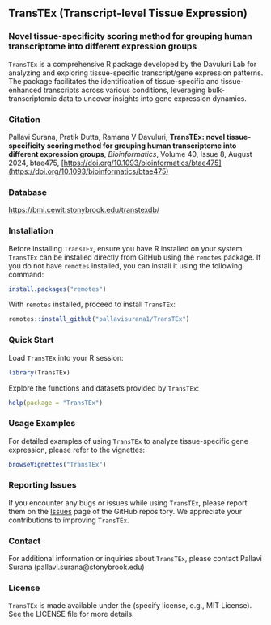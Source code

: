 ## TransTEx (Transcript-level Tissue Expression)
### Novel tissue-specificity scoring method for grouping human transcriptome into different expression groups

`TransTEx` is a comprehensive R package developed by the Davuluri Lab for analyzing and exploring tissue-specific transcript/gene expression patterns. The package facilitates the identification of tissue-specific and tissue-enhanced transcripts across various conditions, leveraging bulk-transcriptomic data to uncover insights into gene expression dynamics.

### Citation

Pallavi Surana, Pratik Dutta, Ramana V Davuluri, **TransTEx: novel tissue-specificity scoring method for grouping human transcriptome into different expression groups**, *Bioinformatics*, Volume 40, Issue 8, August 2024, btae475, [https://doi.org/10.1093/bioinformatics/btae475](https://doi.org/10.1093/bioinformatics/btae475)

### Database

https://bmi.cewit.stonybrook.edu/transtexdb/

### Installation

Before installing `TransTEx`, ensure you have R installed on your system. `TransTEx` can be installed directly from GitHub using the `remotes` package. If you do not have `remotes` installed, you can install it using the following command:

``` r
install.packages("remotes")
```

With `remotes` installed, proceed to install `TransTEx`:

``` r
remotes::install_github("pallavisurana1/TransTEx")
```

### Quick Start

Load `TransTEx` into your R session:

``` r
library(TransTEx)
```

Explore the functions and datasets provided by `TransTEx`:

``` r
help(package = "TransTEx")
```

### Usage Examples

For detailed examples of using `TransTEx` to analyze tissue-specific gene expression, please refer to the vignettes:

``` r
browseVignettes("TransTEx")
```

### Reporting Issues

If you encounter any bugs or issues while using `TransTEx`, please report them on the [Issues](https://github.com/pallavisurana1/TransTEx/issues) page of the GitHub repository. We appreciate your contributions to improving `TransTEx`.


### Contact

For additional information or inquiries about `TransTEx`, please contact Pallavi Surana (pallavi.surana\@stonybrook.edu)

### License

`TransTEx` is made available under the (specify license, e.g., MIT License). See the LICENSE file for more details.
